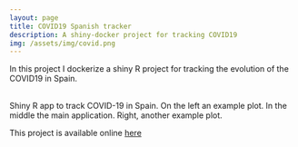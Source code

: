 ```yaml
---
layout: page
title: COVID19 Spanish tracker
description: A shiny-docker project for tracking COVID19
img: /assets/img/covid.png
---
```


In this project I dockerize a shiny R project for tracking the evolution of the COVID19 in Spain.

<div class="img_row">
    <img class="col one left" src="{{ site.baseurl }}/assets/img/covid1.png" alt="" title="example plot"/>
    <img class="col one left" src="{{ site.baseurl }}/assets/img/covid.png" alt="" title="principal app"/>
    <img class="col one left" src="{{ site.baseurl }}/assets/img/covid2.png" alt="" title="example plot"/>
</div>
<div class="col three caption">
    Shiny R app to track COVID-19 in Spain. On the left an example plot. In the middle the main application. Right, another example plot.
</div>

This project is available online <a href="https://covid19.citic.udc.es" target="blank">here</a>

<!--
<strong>Press impact</strong>

https://intercoruna.com/distrito-15/distrito15-876-20200401 minuto 1:21:16 al 1:31:30

https://www.europapress.es/galicia/noticia-investigadores-udc-crean-pagina-web-monitorizar-evolucion-covid-19-20200401114307.html

https://codigocero.com/Investigadores-do-CITIC-da-UDC-crean-unha-web-para-facer-monitoraxe-da

https://www.gciencia.com/tecno/investigadores-coruna-un-mapa-epidemia/

https://www.galiciapress.es/texto-diario/mostrar/1865757/conselleira-politica-social-vicepresidente-xunta-compareceran-parlamento

http://www.galiciaconfidencial.com/noticia/122005-investigadores-udc-crean-paxina-web-monitorar-evolucion-covid-19

https://www.20minutos.es/noticia/4212583/0/investigadores-de-la-udc-crean-una-pagina-web-para-monitorizar-la-evolucion-del-covid-19/

https://www.lavanguardia.com/local/galicia/20200401/48250697801/investigadores-de-la-udc-crean-una-pagina-web-para-monitorizar-la-evolucion-del-covid-19.html

https://www.bolsamania.com/noticias/sanidad/investigadores-crean-una-pagina-web-para-monitorizar-la-evolucion-del-covid-19--7410596.html

https://www.infosalus.com/salud-investigacion/noticia-investigadores-udc-crean-pagina-web-monitorizar-evolucion-covid-19-20200401115352.html

https://www.redaccionmedica.com/ultimas-noticias-sanidad/investigadores-crean-una-pagina-web-para-monitorizar-la-evolucion-del-covid-19

http://www.diariosigloxxi.com/texto-ep/mostrar/20200401115348/investigadores-crean-pagina-web-monitorizar-evolucion-covid-19

http://www.gentedigital.es/a-coruna/noticia/2846345/investigadores-de-la-udc-crean-una-pagina-web-para-monitorizar-la-evolucion-del-covid-19/

https://noticias.medicinatv.com/investigadores-crean-una-pagina-web-para-monitorizar-la-evolucion-del-covid-19

http://cronicadecantabria.com/cr/investigadores-crean-una-pgina-web-para-monitorizar-la-evolucin-del-covid-19/

https://www.abc.es/sociedad/abci-coronavirus-espana-directo-parte-cuba-ultimo-vuelo-directo-espana-202004010639_directo.html

https://www.cope.es/actualidad/sociedad/noticias/investigadores-crean-una-pagina-web-para-monitorizar-evolucion-del-covid-19-20200401_665235

https://www.laopinioncoruna.es/coruna/2020/04/01/investigadores-udc-crean-web-seguir/1490989.html

https://www.elespanol.com/quincemil/articulos/actualidad/la-universidade-da-coruna-lanza-una-web-para-ver-la-evolucion-del-coronavirus-en-espana

https://efs.efeservicios.com/texto/udc-lanza-web-visualizar-evolucion-coronavirus-espana/55003455384

https://www.lavozdegalicia.es/noticia/sociedad/2020/03/30/docente-udc-crea-pagina-web-poder-visualizar-evolucion-covid-19-espana/00031585568169264454388.htm

entrevista TVG
http://www.crtvg.es/tvg/a-carta/telexornal-seran-4360419?t=3185

entrevista ondacero
https://www.ondacero.es/emisoras/galicia/coruna/mas-de-uno/mas-de-uno-a-coruna-01042020_202004015e84853a4de4a10001322ef8.html
a partir del min. 0:43:09

entrevista SER gijón
https://cadenaser.com/emisora/2020/04/18/ser_gijon/1587238311_868923.html

entrevista SER coruña a partir del min 46:06
https://play.cadenaser.com/audio/1586693767_255108/

-->

<br/><br/>


